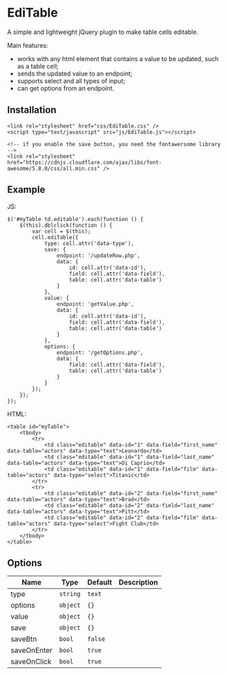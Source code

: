 # EdiTable
A simple and lightweight jQuery plugin to make table cells editable.

Main features:
- works with any html element that contains a value to be updated, such as a table cell;
- sends the updated value to an endpoint;
- supports select and all types of input;
- can get options from an endpoint.

## Installation
```
<link rel="stylesheet" href="css/EdiTable.css" />
<script type="text/javascript" src="js/EdiTable.js"></script>

<!-- if you enable the save button, you need the fontawersome library -->
<link rel="stylesheet" href="https://cdnjs.cloudflare.com/ajax/libs/font-awesome/5.8.0/css/all.min.css" />
```
## Example
JS:
```
$('#myTable td.editable').each(function () {
	$(this).dblclick(function () {
		var cell = $(this);
		cell.ediTable({
			type: cell.attr('data-type'),
			save: {
				endpoint: '/updateRow.php',
				data: {
					id: cell.attr('data-id'),
					field: cell.attr('data-field'),
					table: cell.attr('data-table')
				}
			},
			value: {
				endpoint: 'getValue.php',
				data: {
					id: cell.attr('data-id'),
					field: cell.attr('data-field'),
					table: cell.attr('data-table')
				}
			},
			options: {
				endpoint: '/getOptions.php',
				data: {
					field: cell.attr('data-field'),
					table: cell.attr('data-table')
				}			
			}
		});
	});
});
```
HTML:
```
<table id="myTable">
	<tbody>
		<tr>
			<td class="editable" data-id="1" data-field="first_name" data-table="actors" data-type="text">Leonardo</td>
			<td class="editable" data-id="1" data-field="last_name" data-table="actors" data-type="text">Di Caprio</td>
			<td class="editable" data-id="1" data-field="film" data-table="actors" data-type="select">Titanic</td>
		</tr>
		<tr>
			<td class="editable" data-id="2" data-field="first_name" data-table="actors" data-type="text">Brad</td>
			<td class="editable" data-id="2" data-field="last_name" data-table="actors" data-type="text">Pitt</td>
			<td class="editable" data-id="2" data-field="film" data-table="actors" data-type="select">Fight Club</td>
		</tr>
	</tbody>
</table>
```
## Options
| Name  | Type | Default | Description |
| ------------- | ------------- | ------------- | ------------- |
| type  | `string`  | `text` |  |
| options  | `object`  | `{}` |  |
| value  | `object`  | `{}` | |
| save  | `object`  | `{}` | |
| saveBtn  | `bool`  | `false` | |
| saveOnEnter  | `bool`  | `true` | |
| saveOnClick  | `bool`  | `true` | |
